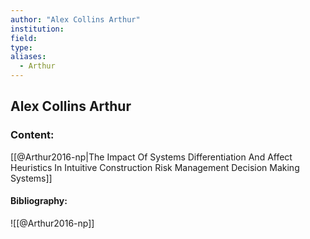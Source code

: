 ```yaml
---
author: "Alex Collins Arthur"
institution:
field:
type:
aliases:
  - Arthur
---
```


## Alex Collins Arthur

### Content:
[[@Arthur2016-np|The Impact Of Systems Differentiation And Affect Heuristics In Intuitive Construction Risk Management Decision Making Systems]]

#### Bibliography:

![[@Arthur2016-np]]